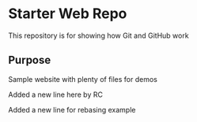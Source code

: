 # Starter Web Repo

This repository is for showing how Git and GitHub work

## Purpose

Sample website with plenty of files for demos

Added a new line here by RC

Added a new line for rebasing example

